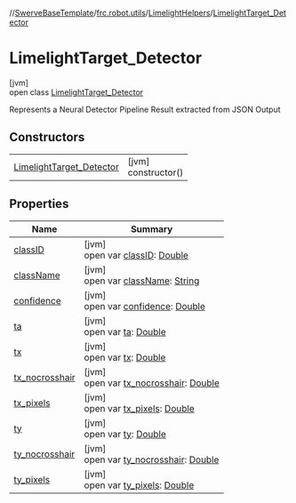 //[SwerveBaseTemplate](../../../../index.md)/[frc.robot.utils](../../index.md)/[LimelightHelpers](../index.md)/[LimelightTarget_Detector](index.md)

# LimelightTarget_Detector

[jvm]\
open class [LimelightTarget_Detector](index.md)

Represents a Neural Detector Pipeline Result extracted from JSON Output

## Constructors

| | |
|---|---|
| [LimelightTarget_Detector](-limelight-target_-detector.md) | [jvm]<br>constructor() |

## Properties

| Name | Summary |
|---|---|
| [classID](class-i-d.md) | [jvm]<br>open var [classID](class-i-d.md): [Double](https://kotlinlang.org/api/latest/jvm/stdlib/kotlin/-double/index.html) |
| [className](class-name.md) | [jvm]<br>open var [className](class-name.md): [String](https://docs.oracle.com/javase/8/docs/api/java/lang/String.html) |
| [confidence](confidence.md) | [jvm]<br>open var [confidence](confidence.md): [Double](https://kotlinlang.org/api/latest/jvm/stdlib/kotlin/-double/index.html) |
| [ta](ta.md) | [jvm]<br>open var [ta](ta.md): [Double](https://kotlinlang.org/api/latest/jvm/stdlib/kotlin/-double/index.html) |
| [tx](tx.md) | [jvm]<br>open var [tx](tx.md): [Double](https://kotlinlang.org/api/latest/jvm/stdlib/kotlin/-double/index.html) |
| [tx_nocrosshair](tx_nocrosshair.md) | [jvm]<br>open var [tx_nocrosshair](tx_nocrosshair.md): [Double](https://kotlinlang.org/api/latest/jvm/stdlib/kotlin/-double/index.html) |
| [tx_pixels](tx_pixels.md) | [jvm]<br>open var [tx_pixels](tx_pixels.md): [Double](https://kotlinlang.org/api/latest/jvm/stdlib/kotlin/-double/index.html) |
| [ty](ty.md) | [jvm]<br>open var [ty](ty.md): [Double](https://kotlinlang.org/api/latest/jvm/stdlib/kotlin/-double/index.html) |
| [ty_nocrosshair](ty_nocrosshair.md) | [jvm]<br>open var [ty_nocrosshair](ty_nocrosshair.md): [Double](https://kotlinlang.org/api/latest/jvm/stdlib/kotlin/-double/index.html) |
| [ty_pixels](ty_pixels.md) | [jvm]<br>open var [ty_pixels](ty_pixels.md): [Double](https://kotlinlang.org/api/latest/jvm/stdlib/kotlin/-double/index.html) |
